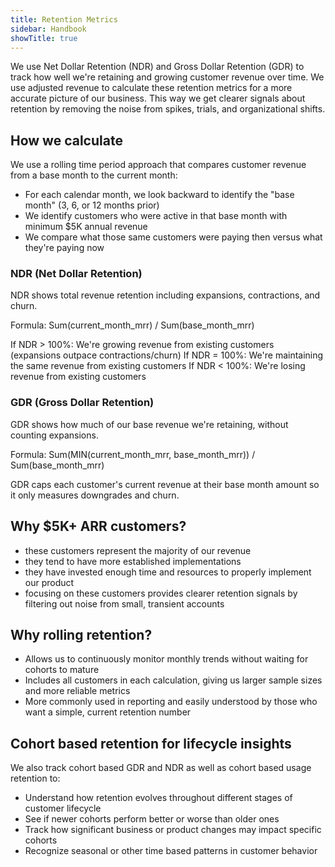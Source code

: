```yaml
---
title: Retention Metrics
sidebar: Handbook
showTitle: true
---
```


We use Net Dollar Retention (NDR) and Gross Dollar Retention (GDR) to track how well we're 
retaining and growing customer revenue over time. We use adjusted revenue to calculate these retention metrics 
for a more accurate picture of our business. This way we get clearer signals about retention by removing the 
noise from spikes, trials, and organizational shifts.

## How we calculate
We use a rolling time period approach that compares customer revenue from a base month to the current month:
- For each calendar month, we look backward to identify the "base month" (3, 6, or 12 months prior)
- We identify customers who were active in that base month with minimum $5K annual revenue
- We compare what those same customers were paying then versus what they're paying now

### NDR (Net Dollar Retention)
NDR shows total revenue retention including expansions, contractions, and churn.

Formula: Sum(current_month_mrr) / Sum(base_month_mrr)

If NDR > 100%: We're growing revenue from existing customers (expansions outpace contractions/churn)
If NDR = 100%: We're maintaining the same revenue from existing customers
If NDR < 100%: We're losing revenue from existing customers

### GDR (Gross Dollar Retention)
GDR shows how much of our base revenue we're retaining, without counting expansions.

Formula: Sum(MIN(current_month_mrr, base_month_mrr)) / Sum(base_month_mrr)

GDR caps each customer's current revenue at their base month amount so it only measures downgrades and churn.

## Why $5K+ ARR customers?
- these customers represent the majority of our revenue
- they tend to have more established implementations
- they have invested enough time and resources to properly implement our product
- focusing on these customers provides clearer retention signals by filtering out noise from small, transient accounts

## Why rolling retention?
- Allows us to continuously monitor monthly trends without waiting for cohorts to mature
- Includes all customers in each calculation, giving us larger sample sizes and more reliable metrics
- More commonly used in reporting and easily understood by those who want a simple, current retention number

## Cohort based retention for lifecycle insights
We also track cohort based GDR and NDR as well as cohort based usage retention to:
- Understand how retention evolves throughout different stages of customer lifecycle
- See if newer cohorts perform better or worse than older ones
- Track how significant business or product changes may impact specific cohorts
- Recognize seasonal or other time based patterns in customer behavior

